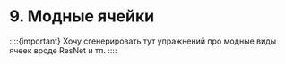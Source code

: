 # 9. Модные ячейки

::::{important}
Хочу сгенерировать тут упражнений про модные виды ячеек вроде ResNet и тп.
::::


<!-- 
% там смысл такой - был какой-то исходный вектор emb, он описывал текст как-то, но описывал его не оч хорошо для нашей задачи. Хочется прогнать его через какой-то слой, который этот вектор подправит в соотвествии с лоссом.
% F(x) на картинке это результат работы слоя, внутри него есть нелинейность. И мы считаем что F(x) это коррекция исходного вектора и когда ищем
% x + F(x) то надеемся что инфа в исходном векторе немного подокрректируется и станет более пригодной для решения нашей задачи

% а потом можно и нелинейность применить, по идее если до нелинейность воткнуть то это надо делать не с релу

% потому что он часть координат занулит и мы поправим в x только часть координат из-за него и только в положительную сторону

% что ухудшит обучение по идее

% кстати прикольный вопрос, надо его в контрольную воткнуть на порассуждать студентоте -->
